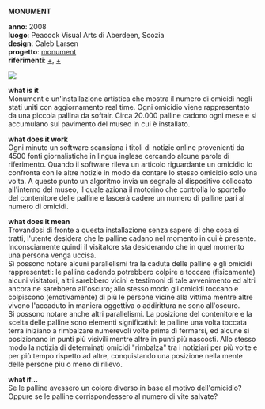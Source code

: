 **MONUMENT**

**anno**: 2008 <br>
**luogo**: Peacock Visual Arts di Aberdeen, Scozia <br>
**design**: Caleb Larsen <br>
**progetto**: [monument](http://caleblarsen.com/monument/) <br>
**riferimenti**: [+](http://webcache.googleusercontent.com/search?q=cache:http://www.podcast-directory.co.uk/episodes/monument-if-it-bleeds-it-leads-caleb-larsen-15152482.html&gws_rd=cr&dcr=0&ei=mt28Wua3KMOVkwWy2LCIDg), [+](https://instintopoetico.wordpress.com/2016/05/22/monument-caleb-larsen/)


![](http://i0.wp.com/caleblarsen.com/wordpress/wp-content/uploads/2013/01/CalebLarsen_03.jpg)


**what is it** <br>
Monument è un'installazione artistica che mostra il numero di omicidi negli stati uniti con aggiornamento real time. Ogni omicidio viene rappresentato da una piccola pallina da softair. Circa 20.000 palline cadono ogni mese e si accumulano sul pavimento del museo in cui è installato.


**what does it work** <br>
Ogni minuto un software scansiona i titoli di notizie online provenienti da 4500 fonti giornalistiche in lingua inglese cercando alcune parole di riferimento. Quando il software rileva un articolo riguardante un omicidio lo confronta con le altre notizie in modo da contare lo stesso omicidio solo una volta. A questo punto un algoritmo invia un segnale al dispositivo collocato all'interno del museo, il quale aziona il motorino che controlla lo sportello del contenitore delle palline e lascerà cadere un numero di palline pari al numero di omicidi. 


**what does it mean** <br>
Trovandosi di fronte a questa installazione senza sapere di che cosa si tratti, l'utente desidera che le palline cadano nel momento in cui è presente. Inconsciamente quindi il visitatore sta desiderando che in quel momento una persona venga uccisa. <br>
Si possono notare alcuni parallelismi tra la caduta delle palline e gli omicidi rappresentati: le palline cadendo potrebbero colpire e toccare (fisicamente) alcuni visitatori, altri sarebbero vicini e testimoni di tale avvenimento ed altri ancora ne sarebbero all'oscuro; allo stesso modo gli omicidi toccano e colpiscono (emotivamente) di più le persone vicine alla vittima mentre altre vivono l'accaduto in maniera oggettiva o addirittura ne sono all'oscuro. <br>
Si possono notare anche altri parallelismi. La posizione del contenitore e la scelta delle palline sono elementi significativi: le palline una volta toccata terra iniziano a rimbalzare numerevoli volte prima di fermarsi, ed alcune si posizionano in punti più visivili mentre altre in punti più nascosti. Allo stesso modo la notizia di determinati omicidi "rimbalza" tra i notiziari per più volte e per più tempo rispetto ad altre, conquistando una posizione nella mente delle persone più o meno di rilievo.


**what if...** <br>
Se le palline avessero un colore diverso in base al motivo dell'omicidio? <br>
Oppure se le palline corrispondessero al numero di vite salvate? 
